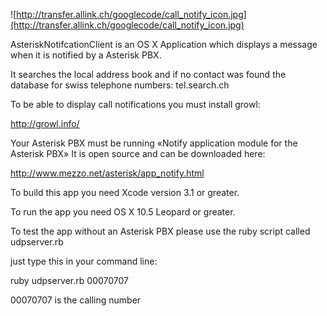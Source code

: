 ![http://transfer.allink.ch/googlecode/call_notify_icon.jpg](http://transfer.allink.ch/googlecode/call_notify_icon.jpg)

AsteriskNotifcationClient is an OS X Application which displays a message when it is notified by a Asterisk PBX.

It searches the local address book and if no contact was found the database for swiss telephone numbers: tel.search.ch


To be able to display call notifications you must install growl:

http://growl.info/

Your Asterisk PBX must be running «Notify application module for the Asterisk PBX» It is open source and can be downloaded here:

http://www.mezzo.net/asterisk/app_notify.html

To build this app you need Xcode version 3.1 or greater.

To run the app you need OS X 10.5 Leopard or greater.


To test the app without an Asterisk PBX please use the ruby script called udpserver.rb

just type this in your command line:

ruby udpserver.rb 00070707


00070707 is the calling number